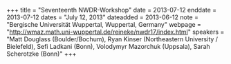 +++
title = "Seventeenth NWDR-Workshop"
date = 2013-07-12
enddate = 2013-07-12
dates = "July 12, 2013"
dateadded = 2013-06-12
note = "Bergische Universität Wuppertal, Wuppertal, Germany"
webpage = "http://wmaz.math.uni-wuppertal.de/reineke/nwdr17/index.html"
speakers = "Matt Douglass (Boulder/Bochum), Ryan Kinser (Northeastern University / Bielefeld), Sefi Ladkani (Bonn), Volodymyr Mazorchuk (Uppsala), Sarah Scherotzke (Bonn)"
+++
